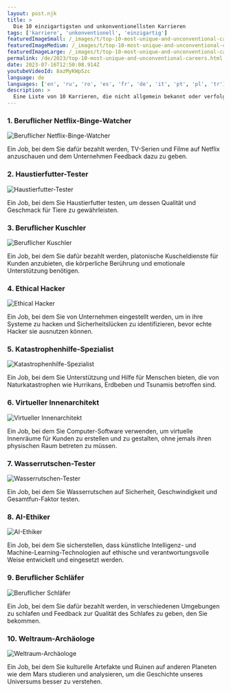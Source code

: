 ```yaml
---
layout: post.njk
title: >
  Die 10 einzigartigsten und unkonventionellsten Karrieren
tags: ['karriere', 'unkonventionell', 'einzigartig']
featuredImageSmall: /_images/t/top-10-most-unique-and-unconventional-careers-cover-de-small.webp
featuredImageMedium: /_images/t/top-10-most-unique-and-unconventional-careers-cover-de-medium.webp
featuredImageLarge: /_images/t/top-10-most-unique-and-unconventional-careers-cover-de-large.webp
permalink: /de/2023/top-10-most-unique-and-unconventional-careers.html
date: 2023-07-16T12:50:08.914Z
youtubeVideoId: 8azMyKWpSzc
language: de
languages: ['en', 'ru', 'ro', 'es', 'fr', 'de', 'it', 'pt', 'pl', 'tr']
description: >
  Eine Liste von 10 Karrieren, die nicht allgemein bekannt oder verfolgt werden, aber interessante und erfüllende Möglichkeiten für diejenigen bieten, die sie wählen.
---
```


### 1. Beruflicher Netflix-Binge-Watcher

![Beruflicher Netflix-Binge-Watcher](/_images/1/15fc0e1af20afe5f235dccb1b0ed4694-medium.webp)

Ein Job, bei dem Sie dafür bezahlt werden, TV-Serien und Filme auf Netflix anzuschauen und dem Unternehmen Feedback dazu zu geben.

### 2. Haustierfutter-Tester

![Haustierfutter-Tester](/_images/3/3a17c73391beed6260fd7827cc986d5e-medium.webp)

Ein Job, bei dem Sie Haustierfutter testen, um dessen Qualität und Geschmack für Tiere zu gewährleisten.

### 3. Beruflicher Kuschler

![Beruflicher Kuschler](/_images/a/a349fc3a5b0f6a5a7f77e7693b94bf2a-medium.webp)

Ein Job, bei dem Sie dafür bezahlt werden, platonische Kuscheldienste für Kunden anzubieten, die körperliche Berührung und emotionale Unterstützung benötigen.

### 4. Ethical Hacker

![Ethical Hacker](/_images/d/db39d6ea94b0cd77ebcd0f7387d0c8ba-medium.webp)

Ein Job, bei dem Sie von Unternehmen eingestellt werden, um in ihre Systeme zu hacken und Sicherheitslücken zu identifizieren, bevor echte Hacker sie ausnutzen können.

### 5. Katastrophenhilfe-Spezialist

![Katastrophenhilfe-Spezialist](/_images/2/2b03d9e6ef757d750abecc5fcc986878-medium.webp)

Ein Job, bei dem Sie Unterstützung und Hilfe für Menschen bieten, die von Naturkatastrophen wie Hurrikans, Erdbeben und Tsunamis betroffen sind.

### 6. Virtueller Innenarchitekt

![Virtueller Innenarchitekt](/_images/e/e4cdad15d838a13ed29f16dbad071b24-medium.webp)

Ein Job, bei dem Sie Computer-Software verwenden, um virtuelle Innenräume für Kunden zu erstellen und zu gestalten, ohne jemals ihren physischen Raum betreten zu müssen.

### 7. Wasserrutschen-Tester

![Wasserrutschen-Tester](/_images/b/b0850ec02f817b7836dbfb5ac6e2b434-medium.webp)

Ein Job, bei dem Sie Wasserrutschen auf Sicherheit, Geschwindigkeit und Gesamtfun-Faktor testen.

### 8. AI-Ethiker

![AI-Ethiker](/_images/6/602673d9bce74be0f3aa0731f9828db2-medium.webp)

Ein Job, bei dem Sie sicherstellen, dass künstliche Intelligenz- und Machine-Learning-Technologien auf ethische und verantwortungsvolle Weise entwickelt und eingesetzt werden.

### 9. Beruflicher Schläfer

![Beruflicher Schläfer](/_images/f/f180c2d6cccbcd20043efa1df0589bca-medium.webp)

Ein Job, bei dem Sie dafür bezahlt werden, in verschiedenen Umgebungen zu schlafen und Feedback zur Qualität des Schlafes zu geben, den Sie bekommen.

### 10. Weltraum-Archäologe

![Weltraum-Archäologe](/_images/5/551b1f61800030863a3aa879f32a84de-medium.webp)

Ein Job, bei dem Sie kulturelle Artefakte und Ruinen auf anderen Planeten wie dem Mars studieren und analysieren, um die Geschichte unseres Universums besser zu verstehen.


